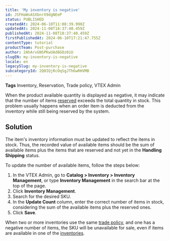 ```yaml
---
title: 'My inventory is negative'
id: JSFHaWsASXbnrX9dgNEeP
status: PUBLISHED
createdAt: 2024-06-10T11:08:39.990Z
updatedAt: 2024-11-08T18:37:40.459Z
publishedAt: 2024-11-08T18:37:40.459Z
firstPublishedAt: 2024-06-10T17:21:47.755Z
contentType: tutorial
productTeam: Post-purchase
author: 2AhArvGNSPKwUAd8GOz0iU
slugEN: my-inventory-is-negative
locale: en
legacySlug: my-inventory-is-negative
subcategoryId: 2Q0IQjRcOqSgJTh6wRHVMB
---
```


**Tags** Inventory, Reservation, Trade policy, VTEX Admin

When the product available quantity is displayed as negative, it may indicate that the number of items [reserved](https://help.vtex.com/en/tutorial/como-a-reserva-funciona--tutorials_92) exceeds the total quantity in stock. This problem usually happens when an order item is deducted from the inventory while still being reserved by the system.

## Solution

The item's inventory information must be updated to reflect the items in stock. Thus, the recorded value of available items should be the sum of available items plus the items that are reserved and not yet in the **Handling Shipping** status.

To update the number of available items, follow the steps below:

1. In the VTEX Admin, go to **Catalog > Inventory > Inventory Management**, or type **Inventory Management** in the search bar at the top of the page.
2. Click **Inventory Management**.
3. Search for the desired SKU.
4. In the **Update Count** column, enter the correct number of items in stock, considering the sum of the available items plus the reserved ones.
5. Click **Save**.

When two or more inventories use the same [trade policy](https://help.vtex.com/en/tutorial/como-funciona-uma-politica-comercial--6Xef8PZiFm40kg2STrMkMV), and one has a negative number of items, the SKU will be unavailable for sale, even if items are available in one of the [inventories](https://help.vtex.com/en/tutorial/gerenciar-itens-em-estoque--tutorials_139).
